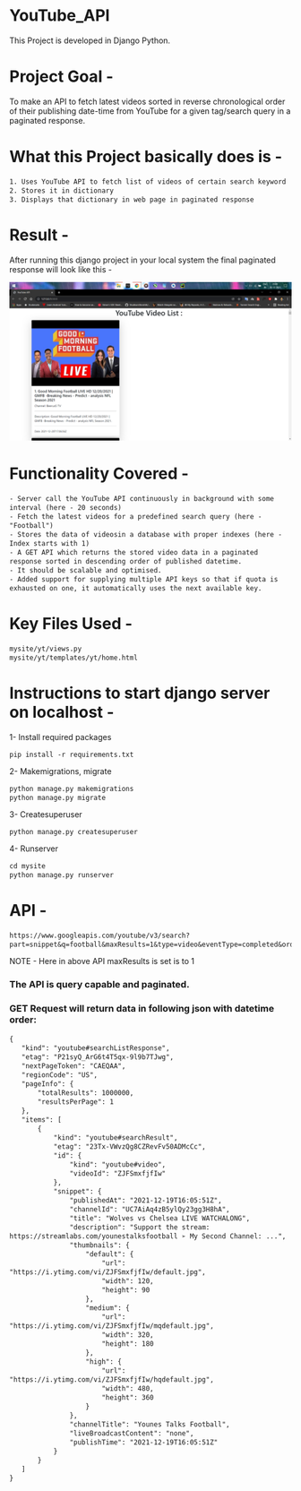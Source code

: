 # YouTube_API
This Project is developed in Django Python.

# Project Goal - 
To make an API to fetch latest videos sorted in reverse chronological order of their publishing date-time from YouTube for a given tag/search query in a paginated response.

# What this Project basically does is - 
```buildoutvfg
1. Uses YouTube API to fetch list of videos of certain search keyword
2. Stores it in dictionary
3. Displays that dictionary in web page in paginated response
```

# Result - 
After running this django project in your local system the final paginated response will look like this - 

![alt text](https://github.com/ShubhamShreshth/YouTube_API/blob/master/final.png?raw=true)

# Functionality Covered -
```buildoutcfg
- Server call the YouTube API continuously in background with some interval (here - 20 seconds)
- Fetch the latest videos for a predefined search query (here - "Football")
- Stores the data of videosin a database with proper indexes (here - Index starts with 1)
- A GET API which returns the stored video data in a paginated response sorted in descending order of published datetime.
- It should be scalable and optimised.
- Added support for supplying multiple API keys so that if quota is exhausted on one, it automatically uses the next available key.
```

# Key Files Used - 
```buildoutvfg
mysite/yt/views.py
mysite/yt/templates/yt/home.html
```

# Instructions to start django server on localhost - 

1- Install required packages
```buildoutcfg
pip install -r requirements.txt
```
2- Makemigrations, migrate
```buildoutcfg
python manage.py makemigrations
python manage.py migrate
```
3- Createsuperuser
```
python manage.py createsuperuser
```
4- Runserver
```buildoutcfg
cd mysite
python manage.py runserver
```

# API -
```buildoutcfg
https://www.googleapis.com/youtube/v3/search?part=snippet&q=football&maxResults=1&type=video&eventType=completed&order=date&key=AIzaSyB9QNacHSAQ4deQp4RjVf3gXZOKXtMCwJk
```
NOTE - Here in above API maxResults is set is to 1
### The API is query capable and paginated.
### GET Request will return data in following json with datetime order:
 ```buildoutcfg
{
    "kind": "youtube#searchListResponse",
    "etag": "P21syQ_ArG6t4T5qx-9l9b7TJwg",
    "nextPageToken": "CAEQAA",
    "regionCode": "US",
    "pageInfo": {
        "totalResults": 1000000,
        "resultsPerPage": 1
    },
    "items": [
        {
            "kind": "youtube#searchResult",
            "etag": "23Tx-VWvzQg8CZRevFv50ADMcCc",
            "id": {
                "kind": "youtube#video",
                "videoId": "ZJFSmxfjfIw"
            },
            "snippet": {
                "publishedAt": "2021-12-19T16:05:51Z",
                "channelId": "UC7AiAq4zB5ylQy23gg3H8hA",
                "title": "Wolves vs Chelsea LIVE WATCHALONG",
                "description": "Support the stream: https://streamlabs.com/younestalksfootball ➢ My Second Channel: ...",
                "thumbnails": {
                    "default": {
                        "url": "https://i.ytimg.com/vi/ZJFSmxfjfIw/default.jpg",
                        "width": 120,
                        "height": 90
                    },
                    "medium": {
                        "url": "https://i.ytimg.com/vi/ZJFSmxfjfIw/mqdefault.jpg",
                        "width": 320,
                        "height": 180
                    },
                    "high": {
                        "url": "https://i.ytimg.com/vi/ZJFSmxfjfIw/hqdefault.jpg",
                        "width": 480,
                        "height": 360
                    }
                },
                "channelTitle": "Younes Talks Football",
                "liveBroadcastContent": "none",
                "publishTime": "2021-12-19T16:05:51Z"
            }
        }
    ]
}
```
